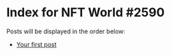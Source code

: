 # Index for NFT World #2590
Posts will be displayed in the order below:

- [Your first post](./001-first.md)

